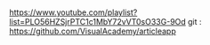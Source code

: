 #    

https://www.youtube.com/playlist?list=PLO56HZSjrPTC1c1MbY72vVT0sO33G-9Od
git : https://github.com/VisualAcademy/articleapp